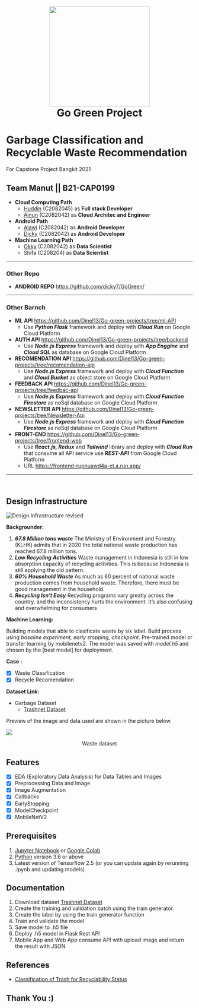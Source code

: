 <h1 align="center">
  <img align="center"  src="https://storage.googleapis.com/b21-cap0199/logo.png"  width="270"></img>
<br>
Go Green Project
</h1>

# Garbage Classification and Recyclable Waste Recommendation

For Capstone Project Bangkit 2021
<br />

## Team Manut || B21-CAP0199

- **Cloud Computing Path**
  - [Huddin](https://github.com/Dinel13/ "salahuddin's github profile") (C2082045) as **Full stack Developer**
  - [Ainun](https://github.com/kazriel/ "Ainun's github profile") (C2082042) as **Cloud Architec and Engineer**
- **Android Path**
  - [Alawi](https://github.com/wiwittt27/ "Alawi Github profile") (C2082042) as **Android Developer**
  - [Dicky](https://github.com/dicky7/ "Dicky Github profile") (C2082042) as **Android Developer**
- **Machine Learning Path**
  - [Okky](https://github.com/lemkova/ "Okky's Github profile") (C2082042) as **Data Scientist**
  - Shifa (C208204) as **Data Scientist**
    <br/>

---

### Other Repo

- **ANDROID REPO** https://github.com/dicky7/GoGreen/

---

### Other Barnch

- **ML API** https://github.com/Dinel13/Go-green-projects/tree/ml-API
  - Use **_Python Flask_** framework and deploy with **_Cloud Run_** on Google Cloud Platform
    <br/>
- **AUTH API** https://github.com/Dinel13/Go-green-projects/tree/backend
  - Use **_Node.js Express_** framework and deploy with **_App Enggine_** and **_Cloud SQL_** as database on Google Cloud Platform
    <br/>
- **RECOMENDATION API** https://github.com/Dinel13/Go-green-projects/tree/recomendation-api
  - Use **_Node.js Express_** framework and deploy with **_Cloud Function_** and **_Cloud Bucket_** as object store on Google Cloud Platform
    <br/>
- **FEEDBACK API** https://github.com/Dinel13/Go-green-projects/tree/feedbac-api
  - Use **_Node.js Express_** framework and deploy with **_Cloud Function_** **_Firestore_** as noSql database on Google Cloud Platform
    <br/>
- **NEWSLETTER API** https://github.com/Dinel13/Go-green-projects/tree/Newsletter-Api
  - Use **_Node.js Express_** framework and deploy with **_Cloud Function_** **_Firestore_** as noSql database on Google Cloud Platform
    <br/>
- **FRONT-END** https://github.com/Dinel13/Go-green-projects/tree/frontend-web
  - Use **_React.js, Redux_** and **_Tailwind_** library and deploy with **_Cloud Run_** that consume all API service use **_REST-API_** from Google Cloud Platform
  - URL https://frontend-rupnuawd4a-et.a.run.app/

---

  <br/>

## Design Infrastructure

![Design Infrastructure revised](https://user-images.githubusercontent.com/70701995/120318678-b3e6b100-c312-11eb-8854-fe2c4db8ff40.png)

**Backgrounder:**

1. **_67.8 Million tons waste_**
   The Ministry of Environment and Forestry (KLHK) admits that in 2020 the total national waste production has reached 67.8 million tons.
2. **_Low Recycling Activities_**
   Waste management in Indonesia is still in low absorption capacity of recycling activities. This is because Indonesia is still applying the old pattern.
3. **_60% Household Waste_**
   As much as 60 percent of national waste production comes from household waste. Therefore, there must be good management in the household.
4. **_Recycling Isn’t Easy_**
   Recycling programs vary greatly across the country, and the inconsistency hurts the environment. It’s also confusing and overwhelming for consumers

**Machine Learning:**

Building models that able to clasificate waste by six label. Build process using _baseline experiment, early stopping, checkpoint_. Pre-trained model or transfer learning by mobilenetv2. The model was saved with _model.h5_ and chosen by the [best model] for deployment.

**Case :**

- [x] Waste Classification
- [x] Recycle Recomendation

**Dataset Link:**

- Garbage Dataset
  - [Trashnet Dataset](https://github.com/garythung/trashnet)

Preview of the image and data used are shown in the picture below.

<img align="center" src="https://storage.googleapis.com/b21-cap0199/dataset.jpg"></img>

<p align="center">Waste dataset</p>

## Features

- [x] EDA (Exploratory Data Analysis) for Data Tables and Images
- [x] Preprocessing Data and Image
- [x] Image Augmentation
- [x] Callbacks
- [x] EarlyStopping
- [x] ModelCheckpoint
- [x] MobileNetV2

## Prerequisites

1. [Jupyter Notebook](https://test-jupyter.readthedocs.io/en/latest/install.html) or [Google Colab](https://colab.research.google.com/)
2. [Python](https://www.python.org/downloads/) version 3.6 or above
3. Latest version of Tensorflow 2.5 (or you can update again by rerunning .ipynb and updating models)

## Documentation

1. Download dataset [Trashnet Dataset](https://github.com/garythung/trashnet)
2. Create the training and validation batch using the train generator.
3. Create the label by using the train generator function
4. Train and validate the model
5. Save model to .h5 file
6. Deploy .h5 model in Flask Rest API
7. Mobile App and Web App consume API with upload image and return the result with JSON

## References

- [Classification of Trash for Recyclability Status](http://cs229.stanford.edu/proj2016/report/ThungYang-ClassificationOfTrashForRecyclabilityStatus-report.pdf)

## Thank You :)
